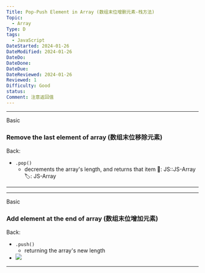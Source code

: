 ```yaml
---
Title: Pop-Push Element in Array (数组末位增删元素-栈方法)
Topic:
  - Array
Type: D
tags:
  - JavaScript
DateStarted: 2024-01-26
DateModified: 2024-01-26
DateDo:
DateDone:
DateDue:
DateReviewed: 2024-01-26
Reviewed: 1
Difficulty: Good
status:
Comment: 注意返回值
---
```

***
Basic
### Remove the last element of array (数组末位移除元素)
Back:
- `.pop()`
    - decrements the array's length, and returns that item
📌: JS::JS-Array 
🏷️: JS-Array 
<!--ID: 1706600287408-->
****
<!--SR:!2024-02-01,3,250-->

***
Basic
### Add element at the end of array (数组末位增加元素)
Back:
- `.push()`
    - returning the array's new length
- ![](1691305158023.png)
<!--ID: 1706600287411-->
****
<!--SR:!2024-02-01,3,250-->

